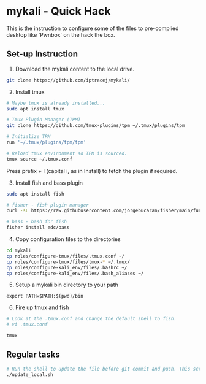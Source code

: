 # mykali - Quick Hack  

This is the instruction to configure some of the files to pre-complied desktop like 'Pwnbox' on the hack the box. 

## Set-up Instruction

1) Download the mykali content to the local drive.  

```bash
git clone https://github.com/iptracej/mykali/ 
```

2) Install tmux
```bash
# Maybe tmux is already installed... 
sudo apt install tmux

# Tmux Plugin Manager (TPM)
git clone https://github.com/tmux-plugins/tpm ~/.tmux/plugins/tpm

# Initialize TPM
run '~/.tmux/plugins/tpm/tpm'

# Reload tmux environment so TPM is sourced. 
tmux source ~/.tmux.conf
```
Press prefix + I (capital i, as in Install) to fetch the plugin if required. 

3) Install fish and bass plugin 
```bash
sudo apt install fish

# fisher - fish plugin manager
curl -sL https://raw.githubusercontent.com/jorgebucaran/fisher/main/functions/fisher.fish | source && fisher install jorgebucaran/fisher

# bass - bash for fish 
fisher install edc/bass
```

4) Copy configuration files to the directories 
```bash
cd mykali 
cp roles/configure-tmux/files/.tmux.conf ~/
cp roles/configure-tmux/files/tmux-* ~/.tmux/
cp roles/configure-kali_env/files/.bashrc ~/
cp roles/configure-kali_env/files/.bash_aliases ~/
```

5) Setup a mykali bin directory to your path
```
export PATH=$PATH:$(pwd)/bin
```

6) Fire up tmux and fish
```bash
# Look at the .tmux.conf and change the default shell to fish. 
# vi .tmux.conf

tmux
```

## Regular tasks 
```bash
# Run the shell to update the file before git commit and push. This script automates all local dumb tasks. 
./update_local.sh 
```